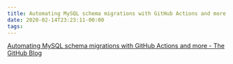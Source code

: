 ```yaml
---
title: Automating MySQL schema migrations with GitHub Actions and more - The GitHub Blog
date: 2020-02-14T23:23:11-00:00
tags:
---
```


[Automating MySQL schema migrations with GitHub Actions and more - The GitHub Blog](https://github.blog/2020-02-14-automating-mysql-schema-migrations-with-github-actions-and-more/)

